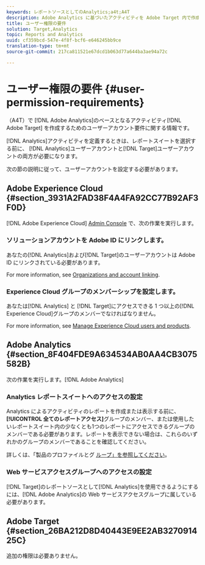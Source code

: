 ```yaml
---
keywords: レポートソースとしてのAnalytics;a4t;A4T
description: Adobe Analytics に基づいたアクティビティを Adobe Target 内で作成する場合（A4T）のユーザーアカウントの要件です。
title: ユーザー権限の要件
solution: Target,Analytics
topic: Reports and Analytics
uuid: cf359bcd-547e-4f8f-bcf6-e646245bb9ce
translation-type: tm+mt
source-git-commit: 217ca811521e67dcd1b063d77a644ba3ae94a72c

---
```



# ユーザー権限の要件 {#user-permission-requirements}

（A4T）で [!DNL Adobe Analytics]のベースとなるアクティビティ[!DNL Adobe Target] を作成するためのユーザーアカウント要件に関する情報です。

[!DNL Analytics]アクティビティを定義するときは、レポートスイートを選択する前に、 [!DNL Analytics]ユーザーアカウントと[!DNL Target]ユーザーアカウントの両方が必要になります。

次の節の説明に従って、ユーザーアカウントを設定する必要があります。

## Adobe Experience Cloud {#section_3931A2FAD38F4A4FA92CC77B92AF3F0D}

[!DNL Adobe Experience Cloud] [Admin Console](https://adminconsole.adobe.com) で、次の作業を実行します。

### ソリューションアカウントを Adobe ID にリンクします。

あなたの[!DNL Analytics]および[!DNL Target]のユーザーアカウントは Adobe ID にリンクされている必要があります。

For more information, see [Organizations and account linking](https://docs.adobe.com/help/en/core-services/interface/manage-users-and-products/organizations.html).

### Experience Cloud グループのメンバーシップを設定します。

あなたは[!DNL Analytics] と [!DNL Target]にアクセスできる 1 つ以上の[!DNL Experience Cloud]グループのメンバーでなければなりません。

For more information, see [Manage Experience Cloud users and products](https://docs.adobe.com/content/help/en/core-services/interface/manage-users-and-products/admin-getting-started.html).


## Adobe Analytics {#section_8F404FDE9A634534AB0AA4CB3075582B}

次の作業を実行します。[!DNL Adobe Analytics]

### Analytics レポートスイートへのアクセスの設定


Analytics によるアクティビティのレポートを作成または表示する前に、**[!UICONTROL 全てのレポートアクセス]**&#x200B;グループのメンバー、または使用したいレポートスイート内の少なくとも1つのレポートにアクセスできるグループのメンバーである必要があります。レポートを表示できない場合は、これらのいずれかのグループのメンバーであることを確認してください。

詳しくは、「製品のプロファイルとグ [ループ」を参照してください](https://docs.adobe.com/content/help/en/core-services/interface/manage-users-and-products/admin-getting-started.html#section_AB50558124D541CF80A0D3D76D35A4BF)。

### Web サービスアクセスグループへのアクセスの設定

[!DNL Target]のレポートソースとして[!DNL Analytics]を使用できるようにするには、[!DNL Adobe Analytics]の Web サービスアクセスグループに属している必要があります。

## Adobe Target {#section_26BA212D8D40443E9EE2AB327091425C}

追加の権限は必要ありません。
